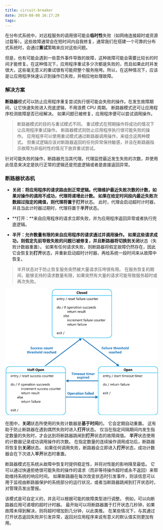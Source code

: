 ```yaml
---
title: circuit-breaker
date: 2019-08-08 16:17:29
tags:
---
```


在分布式系统中，对远程服务的调用很可能会**临时性**失败（如网络连接超时或资源过载等）。这些故障通常会在短时间内自我修复，通常我们在搭建一个可靠的分布式系统时，会通过**重试**策略来应对这些问题。

但是，也有可能会遇到一些意外事件导致的故障，这种故障可能会需要比较长的时间才能修复。在这种情况下，应用程序重试多少次都是失败的，而且如果此时并发很大，这些毫无意义的重试很有可能把整个服务拖垮。所以，在这种情况下，应该是让应用程序快速认识到操作已失败，并相应地处理故障。

### 解决方案

**断路器**模式可以防止应用程序重复尝试执行很可能会失败的操作。在发生故障期间，让它快速失败进入兜底逻辑，不用浪费 CPU 周期。 断路器模式还可让应用程序检测故障是否已经解决。 如果问题已被修复，应用程序便可以尝试调用操作。

> 断路器模式的目的与重试模式不同。 重试模式在预期操作将成功的情况下让应用程序重试操作。 断路器模式则防止应用程序执行很可能失败的操作。 应用程序可以使用重试模式通过断路器调用操作，来组合这两种模式。 但重试逻辑应该对断路器返回的任何异常保持敏感，并且在断路器指示故障为非临时性的情况下放弃重试尝试。

针对可能失败的操作，断路器充当其代理。代理监控最近发生失败的次数，并使用此信息来决定是执行正常的逻辑还是兜底逻辑或者是直接返回异常。

### 断路器状态机

- **关闭：**将应用程序的请求路由到正常逻辑。代理维护最近失败次数的计数，如果对操作的调用不成功，代理将递增此计数。 如果在给定时间段内最近失败次数超过指定的阈值，则代理将置于**打开**状态。 此时，代理会启动超时计时器，并且当此计时器过期时，代理将置于**半开**状态。

- **打开：**来自应用程序的请求立即失败，并为应用程序返回异常或者执行兜底逻辑。

- **半开：**允许数量有限的来自应用程序的请求通过并调用操作。 如果这些请求成功，则假定先前导致失败的问题已被修复，并且断路器将切换到**关闭**状态（失败计数器重置）。 如果有任何请求失败，则断路器将假定故障仍然存在，因此它会恢复到**打开**状态，并重新启动超时计时器，再给系统一段时间来从故障中恢复。

> 半开状态对于防止恢复服务突然被大量请求压垮很有用。 在服务恢复的期间，能够支持的请求数量有限，如果突然有大量的请求可能导致服务超时或再次失败。

![断路器状态机](/image/circuit-breaker-diagram.png)

在图中，**关闭**状态所使用的失败计数器是**基于时间**的。 它会定期自动重置。 这有助于防止断路器在遇到偶然失败时进入**打开**状态。 仅当在指定间隔期间内发生指定数量的失败时，才会达到将断路器跳闸到**打开**状态的故障阈值。 **半开**状态使用的计数器记录成功调用操作的次数。 在指定数量的连续操作调用成功后，断路器将恢复到**关闭**状态。 如果任何调用失败，断路器会立即进入**打开**状态，成功计数器会在下次进入**半开**状态时重置。

断路器模式在系统从故障中恢复时提供稳定性，并将对性能的影响降至最低。 它可以通过快速拒绝很可能失败的操作的请求（而非等待操作超时或永不返回）来帮助维持系统的响应时间。 如果断路器在每次改变状态时引发事件，则该信息可以用于监视由断路器保护的系统部分的运行状况，或者当断路器跳闸到打开状态时，对管理员发出警报。

该模式是可自定义的，并且可以根据可能的故障类型进行调整。 例如，可以向断路器应用可递增的超时计时器。 最开始可以将断路器置于打开状态几秒钟，如果故障未得到解决，则将超时增加到几分钟，以此类推。 在某些情况下，与其通过打开状态返回失败并引发异常，返回对应用程序来说有意义的默认值实则更加有用。